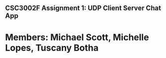 ## CSC3002F Assignment 1: UDP Client Server Chat App

# Members: Michael Scott, Michelle Lopes, Tuscany Botha
